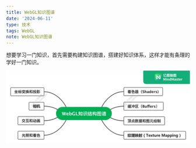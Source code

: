 ```yaml
---
title: WebGL知识图谱
date: '2024-06-11'
type: 技术
tags: WebGL
note: WebGL知识图谱
---
```


想要学习一门知识，首先需要构建知识图谱，搭建好知识体系，这样才能有条理的学好一门知识。

<img  src='../../images/webgl/WebGL知识结构图谱.jpeg' />


<Valine></Valine>